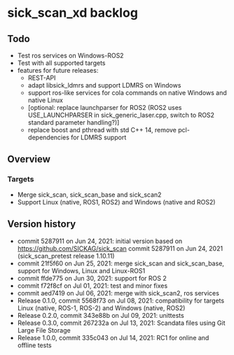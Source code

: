 # sick_scan_xd backlog

## Todo

* Test ros services on Windows-ROS2
* Test with all supported targets
* features for future releases:
   * REST-API
   * adapt libsick_ldmrs and support LDMRS on Windows
   * support ros-like services for cola commands on native Windows and native Linux
   * [optional: replace launchparser for ROS2 (ROS2 uses USE_LAUNCHPARSER in sick_generic_laser.cpp, switch to ROS2 standard parameter handling?)]
   * replace boost and pthread with std C++ 14, remove pcl-dependencies for LDMRS support
   
## Overview

### Targets

* Merge sick_scan, sick_scan_base and sick_scan2
* Support Linux (native, ROS1, ROS2) and Windows (native and ROS2)

## Version history

* commit 5287911 on Jun 24, 2021: initial version based on https://github.com/SICKAG/sick_scan commit 5287911 on Jun 24, 2021 (sick_scan_pretest release 1.10.11)
* commit 21f5f60 on Jun 25, 2021: merge sick_scan and sick_scan_base, support for Windows, Linux and Linux-ROS1
* commit ffde775 on Jun 30, 2021: support for ROS 2
* commit f72f8cf on Jul 01, 2021: test and minor fixes
* commit aed7419 on Jul 06, 2021: merge with sick_scan2, ros services
* Release 0.1.0, commit 5568f73 on Jul 08, 2021: compatibility for targets Linux (native, ROS-1, ROS-2) and Windows (native, ROS2)
* Release 0.2.0, commit 343e88b on Jul 09, 2021: unittests
* Release 0.3.0, commit 267232a on Jul 13, 2021: Scandata files using Git Large File Storage
* Release 1.0.0, commit 335c043 on Jul 14, 2021: RC1 for online and offline tests
